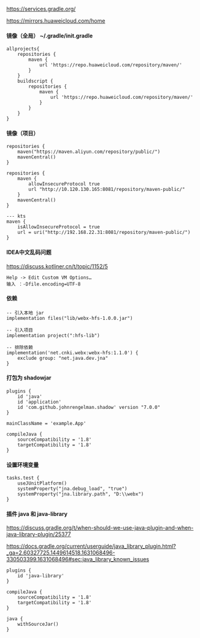 https://services.gradle.org/

https://mirrors.huaweicloud.com/home



#### 镜像（全局） **~/.gradle/init.gradle**

```
allprojects{
	repositories {
		maven {
			url 'https://repo.huaweicloud.com/repository/maven/'
		}
	}
	buildscript {
		repositories {
			maven {
				url 'https://repo.huaweicloud.com/repository/maven/'
			}
		}
	}
}
```



#### 镜像（项目）

```
repositories {
    maven("https://maven.aliyun.com/repository/public/")
    mavenCentral()
}

repositories {
    maven {
        allowInsecureProtocol true
        url "http://10.120.130.165:8081/repository/maven-public/"
    }
    mavenCentral()
}

--- kts
maven {
	isAllowInsecureProtocol = true
	url = uri("http://192.168.22.31:8081/repository/maven-public/")
}
```



#### IDEA中文乱码问题

https://discuss.kotliner.cn/t/topic/1152/5

```
Help -> Edit Custom VM Options…
输入 ：-Dfile.encoding=UTF-8
```



#### 依赖

```
-- 引入本地 jar
implementation files("lib/webx-hfs-1.0.0.jar")

-- 引入项目
implementation project(":hfs-lib")

-- 排除依赖
implementation('net.cnki.webx:webx-hfs:1.1.0') {
	exclude group: "net.java.dev.jna"
}
```



#### 打包为 shadowjar

```
plugins {
    id 'java'
    id 'application'
    id 'com.github.johnrengelman.shadow' version "7.0.0"
}

mainClassName = 'example.App'

compileJava {
    sourceCompatibility = '1.8'
    targetCompatibility = '1.8'
}
```

 

#### 设置环境变量

```
tasks.test {
    useJUnitPlatform()
    systemProperty("jna.debug_load", "true")
    systemProperty("jna.library.path", "D:\\webx")
}
```



#### 插件 java 和 java-library

https://discuss.gradle.org/t/when-should-we-use-java-plugin-and-when-java-library-plugin/25377

https://docs.gradle.org/current/userguide/java_library_plugin.html?_ga=2.60327725.1449614518.1631068496-330503399.1631068496#sec:java_library_known_issues



```
plugins {
	id 'java-library'
}

compileJava {
    sourceCompatibility = '1.8'
    targetCompatibility = '1.8'
}

java {
	withSourceJar()
}
```

